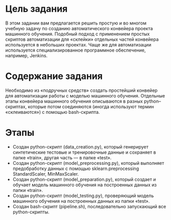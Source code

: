 # Цель задания
В этом задании вам предлагается решить простую и во многом учебную задачу по созданию автоматического конвейера проекта машинного обучения. Подобный подход с применением простых скриптов автоматизации для «склейки» отдельных частей конвейера используется в небольших проектах. Чаще же для автоматизации используется специализированное программное обеспечение, например, Jenkins.


# Содержание задания
Необходимо из «подручных средств» создать простейший конвейер для автоматизации работы с моделью машинного обучения. Отдельные этапы конвейера машинного обучения описываются в разных python–скриптах, которые потом соединяются (иногда используют термин «склеиваются») с помощью bash-скрипта.


# Этапы
- Создан python-скрипт (data_creation.py), который генерирует синтетические тестовые и тренировочные данные и сохраняет в папке «train», другая часть — в папке «test».
- Создан python-скрипт (model_preprocessing.py), который выполняет предобработку данных с помощью sklearn.preprocessing StandardScaler, MinMaxScaler.
- Создан python-скрипт (model_preparation.py), который создает и обучает модель машинного обучения на построенных данных из папки «train».
- Создан python-скрипт (model_testing.py), проверяющий модель машинного обучения на построенных данных из папки «test».
- Создан bash-скрипт (pipeline.sh), последовательно запускающий все python-скрипты.
